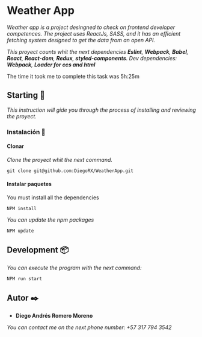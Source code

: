 # Weather App
_Weather app is a project desingned to check on frontend developer competences._
_The project uses ReactJs, SASS, and it has an efficient fetching system designed to get the data from an open API._

_This proyect counts whit the next dependencies **Eslint**, **Webpack**, **Babel**, **React**, **React-dom**, **Redux**, **styled-components**. Dev dependencies: **Webpack**, **Loader for ccs and html**_

The time it took me to complete this task was 5h:25m

## Starting 🚀
_This instruction will gide you through the process of installing and reviewing the proyect._

### Instalación 🔧

#### Clonar
_Clone the proyect whit the next command._

```
git clone git@github.com:DiegoRX/WeatherApp.git
```

#### Instalar paquetes

You must install all the dependencies

```
NPM install
```

_You can update the npm packages_
```
NPM update
```

## Development 📦

_You can execute the program with the next command:_

```
NPM run start
```

## Autor ✒️

* **Diego Andrés Romero Moreno** 

_You can contact me on the next phone number: +57 317 794 3542_

